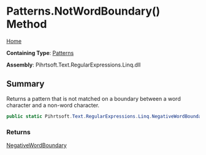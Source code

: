 # Patterns\.NotWordBoundary\(\) Method

[Home](../../../../../../README.md)

**Containing Type**: [Patterns](../README.md)

**Assembly**: Pihrtsoft\.Text\.RegularExpressions\.Linq\.dll

## Summary

Returns a pattern that is not matched on a boundary between a word character and a non\-word character\.

```csharp
public static Pihrtsoft.Text.RegularExpressions.Linq.NegativeWordBoundary NotWordBoundary()
```

### Returns

[NegativeWordBoundary](../../NegativeWordBoundary/README.md)

